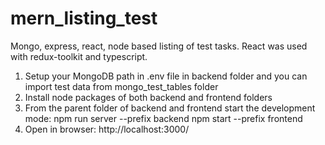 # mern_listing_test
Mongo, express, react, node based listing of test tasks. React was used with redux-toolkit and typescript.

1. Setup your MongoDB path in .env file in backend folder and you can import test data from mongo_test_tables folder
2. Install node packages of both backend and frontend folders
3. From the parent folder of backend and frontend start the development mode:
   npm run server --prefix backend
   npm start --prefix frontend
4. Open in browser: http://localhost:3000/
